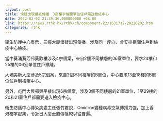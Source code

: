 ```yaml
---
layout: post
title: 懷疑出現垂直傳播　3座樓宇相關單位住戶需送檢疫中心
date: 2022-02-02 21:39:36.000000000 +08:00
link: https://news.rthk.hk/rthk/ch/component/k2/1631712-20220202.htm
categories: rthk
---
```


衞生防護中心表示，三幢大廈懷疑出現傳播，涉及同一座向，會安排相關住戶到檢疫中心檢疫。

當中葵涌葵芳邨葵歡樓涉及4宗個案，來自2個不同樓層的06室單位，要求24樓和25樓的06室單位住戶撤離。

大埔美新大廈涉及5宗個案，來自2個不同樓層的B單位，中心要求13至18樓的B單位住戶到檢疫中心。

另外，屯門大興邨興平樓出現6宗個案，涉及3個不同樓層的21室單位，1至29樓的20和21室住戶都需要送入檢疫中心。

衞生防護中心傳染病處主任張竹君說，Omicron變種病毒空氣傳播力強，加上香港樓宇密集，令近日大廈垂直傳播較以往普遍。
